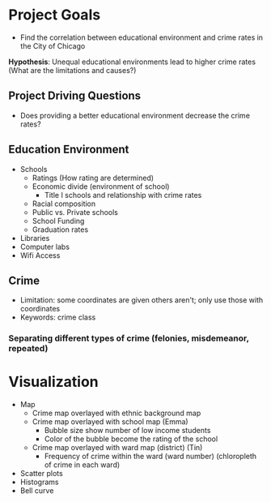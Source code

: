 # Project Goals 

* Find the correlation between educational environment and crime rates in the City of Chicago 

**Hypothesis**: Unequal educational environments lead to higher crime rates (What are the limitations and causes?)

## Project Driving Questions 
* Does providing a better educational environment decrease the crime rates? 

## Education Environment 

* Schools
    * Ratings (How rating are determined)
    * Economic divide (environment of school)
        * Title I schools and relationship with crime rates
    * Racial composition 
    * Public vs. Private schools 
    * School Funding 
    * Graduation rates
* Libraries 
* Computer labs 
* Wifi Access

## Crime 

* Limitation: some coordinates are given others aren't; only use those with coordinates
* Keywords: crime class

### Separating different types of crime (felonies, misdemeanor, repeated)

# Visualization 

* Map
    * Crime map overlayed with ethnic background map 
    * Crime map overlayed with school map (Emma)
        * Bubble size show number of low income students
        * Color of the bubble become the rating of the school
    * Crime map overlayed with ward map (district) (Tin)
        * Frequency of crime within the ward (ward number) (chloropleth of crime in each ward)
* Scatter plots
* Histograms
* Bell curve 
